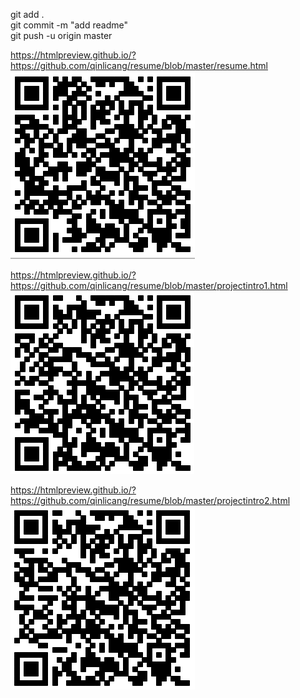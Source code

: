 git add .<br>
git commit -m "add readme"<br>
git push -u origin master<br>

https://htmlpreview.github.io/?https://github.com/qinlicang/resume/blob/master/resume.html<br>
![](https://github.com/qinlicang/resume/blob/master/screenshots/resume.png)<br>

https://htmlpreview.github.io/?https://github.com/qinlicang/resume/blob/master/projectintro1.html<br>
![](https://github.com/qinlicang/resume/blob/master/screenshots/projectintro1.png)<br>

https://htmlpreview.github.io/?https://github.com/qinlicang/resume/blob/master/projectintro2.html<br>
![](https://github.com/qinlicang/resume/blob/master/screenshots/projectintro2.png)<br>
